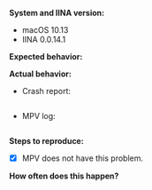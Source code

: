 <!-- Please use English, if possible. If you really feel the need to use a different language to get your point across, you may add a description in your native language to supplement your report. -->
<!-- Please also try to search for your issue to avoid it being closed as a duplicate. -->

<!-- Change these to match your system. If you're using a version compiled from source, please mention so here along with the commit you're using. -->
**System and IINA version:**

- macOS 10.13
- IINA 0.0.14.1

**Expected behavior:**


<!-- If this is feature request, please use this section to explain the rationale behind your idea and why you believe it would be beneficial. -->
**Actual behavior:**

<!-- If you're reporting a crash, please copy the stack trace below, between the backticks (you can find these in ~/Library/Logs/DiagnosticReports/; the filename should prefixed with IINA and include the crash time).  If not, feel free to delete this section. -->
- Crash report:
```

```
<!-- Please provide mpv log if applicable (if you haven't done so already, you can enable logging in Preferences > Advanced). -->
- MPV log:
```

```

<!-- N/A if this is a feature request -->
**Steps to reproduce:**


<!-- If your issue is related to playback, please check whether mpv has the same problem. If so, this might not be an issue with IINA but rather an bug with mpv. Try reporting an issue there. -->
- [x] MPV does not have this problem.


<!-- Again, N/A for feature requests -->
**How often does this happen?**
